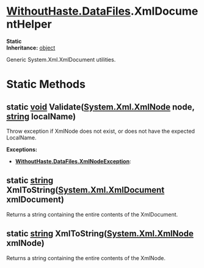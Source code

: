 # [WithoutHaste.DataFiles](TableOfContents.WithoutHaste.DataFiles.md).XmlDocumentHelper

**Static**  
**Inheritance:** [object](https://docs.microsoft.com/en-us/dotnet/api/system.object)  

Generic System.Xml.XmlDocument utilities.  

# Static Methods

## static [void](https://docs.microsoft.com/en-us/dotnet/api/system.void) Validate([System.Xml.XmlNode](https://docs.microsoft.com/en-us/dotnet/api/system.xml.xmlnode) node, [string](https://docs.microsoft.com/en-us/dotnet/api/system.string) localName)

Throw exception if XmlNode does not exist, or does not have the expected LocalName.  

**Exceptions:**  
* **[WithoutHaste.DataFiles.XmlNodeException](WithoutHaste.DataFiles.XmlNodeException.md)**:   

## static [string](https://docs.microsoft.com/en-us/dotnet/api/system.string) XmlToString([System.Xml.XmlDocument](https://docs.microsoft.com/en-us/dotnet/api/system.xml.xmldocument) xmlDocument)

Returns a string containing the entire contents of the XmlDocument.  

## static [string](https://docs.microsoft.com/en-us/dotnet/api/system.string) XmlToString([System.Xml.XmlNode](https://docs.microsoft.com/en-us/dotnet/api/system.xml.xmlnode) xmlNode)

Returns a string containing the entire contents of the XmlNode.  

